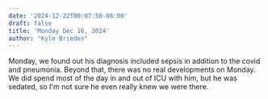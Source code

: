 ```yaml
---
date: '2024-12-22T00:07:56-06:00'
draft: false
title: 'Monday Dec 16, 2024'
author: "Kyle Brieden"
---
```


Monday, we found out his diagnosis included sepsis in addition to the covid and pneumonia. Beyond that, there was no real developments on Monday. We did spend most of the day in and out of ICU with him, but he was sedated, so I'm not sure he even really knew we were there.